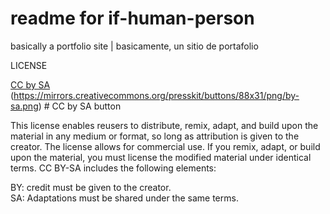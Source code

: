 # readme for if-human-person
basically a portfolio site  |  basicamente, un sitio de portafolio  


LICENSE  

[CC by SA](https://creativecommons.org/licenses/by-sa/4.0/)  
(https://mirrors.creativecommons.org/presskit/buttons/88x31/png/by-sa.png)  # CC by SA button  

This license enables reusers to distribute, remix, adapt, and build upon the material in any medium or format, so long as attribution is given to the creator. The license allows for commercial use. If you remix, adapt, or build upon the material, you must license the modified material under identical terms. CC BY-SA includes the following elements:  

BY: credit must be given to the creator.  
SA: Adaptations must be shared under the same terms.  
